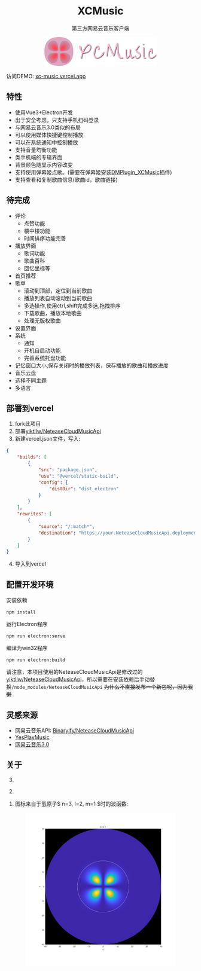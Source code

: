 <h1 align="center"> 
    XCMusic
</h1>
<p align="center">
    第三方网易云音乐客户端
</p>
<div align="center">
	<img src="./src/assets/logo.svg" style="width:300px;">
</div>

访问DEMO: [xc-music.vercel.app](https://xc-music.vercel.app/)

## 特性
- 使用Vue3+Electron开发
- 出于安全考虑，只支持手机扫码登录
- 与网易云音乐3.0类似的布局
- 可以使用媒体快捷键控制播放
- 可以在系统通知中控制播放
- 支持音量均衡功能
- 类手机端的专辑界面
- 背景颜色随显示内容改变
- 支持使用弹幕姬点歌。(需要在弹幕姬安装[DMPlugin_XCMusic](https://github.com/yiktllw/DMPlugin_XCMusic)插件)
- 支持查看和复制歌曲信息(歌曲id，歌曲链接)

## 待完成
- 评论
    - 点赞功能
    - 楼中楼功能
    - 时间排序功能完善
- 播放界面
    - 歌词功能
    - 歌曲百科
    - 回忆坐标等
- 首页推荐
- 歌单
    - 滚动到顶部，定位到当前歌曲
    - 播放列表自动滚动到当前歌曲
    - 多选操作,使用ctrl,shift完成多选,拖拽排序
    - 下载歌曲，播放本地歌曲
    - 处理无版权歌曲
- 设置界面
- 系统
    - 通知
    - 开机自启动功能
    - 完善系统托盘功能
- 记忆窗口大小,保存关闭时的播放列表，保存播放的歌曲和播放进度
- 音乐云盘
- 选择不同主题
- 多语言

## 部署到vercel
1. fork此项目
2. 部署[yiktllw/NeteaseCloudMusicApi](https://github.com/yiktllw/NeteaseCloudMusicApi)
3. 新建vercel.json文件，写入:
```json
{
    "builds": [
        {
            "src": "package.json",
            "use": "@vercel/static-build",
            "config": {
                "distDir": "dist_electron" 
            }
        }
    ],
    "rewrites": [
        {
            "source": "/:match*",
            "destination": "https://your.NeteaseCloudMusicApi.deployment/:match*" //请替换成上一步部署的api的路径
        }
    ]
}
```
4. 导入到vercel

## 配置开发环境
安装依赖
```
npm install
```
运行Electron程序
```
npm run electron:serve
```
编译为win32程序
```
npm run electron:build
```
请注意，本项目使用的NeteaseCloudMusicApi是修改过的[yiktllw/NeteaseCloudMusicApi](https://github.com/yiktllw/NeteaseCloudMusicApi)，所以需要在安装依赖后手动替换`/node_modules/NeteaseCloudMusicApi`
~~为什么不直接发布一个新包呢，因为我懒~~

## 灵感来源

- 网易云音乐API: [Binaryify/NeteaseCloudMusicApi](https://github.com/Binaryify/NeteaseCloudMusicApi)
- [YesPlayMusic](https://github.com/qier222/YesPlayMusic)
- [网易云音乐3.0](https://music.163.com)

## 关于
3. 
<div> </div>

2. 
<div> </div>

1. 图标来自于氢原子$ n=3, l=2, m=1 $时的波函数:

<div align="center">
	<img src="./src/assets/Hydrogen_n=3_l=2_m=1.png" style="width:400px;">
</div>